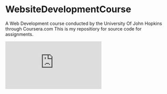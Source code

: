 # WebsiteDevelopmentCourse
A Web Development course conducted by the University Of John Hopkins through Coursera.com  This is my repositiory for source code for assignments.


![Mlambo Tshepang Mlambo Coursera Certificate.pdf](https://github.com/MlamboTshepang/WebsiteDevelopmentCourse/files/7989486/Mlambo.Tshepang.Mlambo.Coursera.Certificate.pdf)
